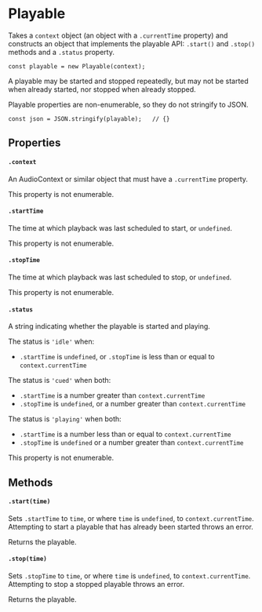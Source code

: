 

# Playable

<p>Takes a <code>context</code> object (an object with a <code>.currentTime</code> property) and
constructs an object that implements the playable API: <code>.start()</code> and <code>.stop()</code>
methods and a <code>.status</code> property.</p>
<pre><code class="language-js"><span class="token keyword">const</span> playable <span class="token operator">=</span> <span class="token keyword">new</span> <span class="token class-name">Playable</span><span class="token punctuation">(</span>context<span class="token punctuation">)</span><span class="token punctuation">;</span></code></pre>
<p>A playable may be started and stopped repeatedly, but may not be started when
already started, nor stopped when already stopped.</p>
<p>Playable properties are non-enumerable, so they do not stringify to JSON.</p>
<pre><code class="language-js"><span class="token keyword">const</span> json <span class="token operator">=</span> <span class="token constant">JSON</span><span class="token punctuation">.</span><span class="token function">stringify</span><span class="token punctuation">(</span>playable<span class="token punctuation">)</span><span class="token punctuation">;</span>   <span class="token comment">// {}</span></code></pre>












## Properties


#### `.context`

<p>An AudioContext or similar object that must have a <code>.currentTime</code> property.</p>
<p>This property is not enumerable.</p>





#### `.startTime`

<p>The time at which playback was last scheduled to start, or <code>undefined</code>.</p>
<p>This property is not enumerable.</p>





#### `.stopTime`

<p>The time at which playback was last scheduled to stop, or <code>undefined</code>.</p>
<p>This property is not enumerable.</p>





#### `.status`

<p>A string indicating whether the playable is started and playing.</p>
<p>The status is <code>&#39;idle&#39;</code> when:</p>
<ul>
<li><code>.startTime</code> is <code>undefined</code>, or <code>.stopTime</code> is less than or equal to
<code>context.currentTime</code></li>
</ul>
<p>The status is <code>&#39;cued&#39;</code> when both:</p>
<ul>
<li><code>.startTime</code> is a number greater than <code>context.currentTime</code></li>
<li><code>.stopTime</code> is <code>undefined</code>, or a number greater than <code>context.currentTime</code></li>
</ul>
<p>The status is <code>&#39;playing&#39;</code> when both:</p>
<ul>
<li><code>.startTime</code> is a number less than or equal to <code>context.currentTime</code></li>
<li><code>.stopTime</code> is <code>undefined</code> or a number greater than <code>context.currentTime</code></li>
</ul>
<p>This property is not enumerable.</p>






## Methods


#### `.start(time)`

<p>Sets <code>.startTime</code> to <code>time</code>, or where <code>time</code> is <code>undefined</code>, to
<code>context.currentTime</code>. Attempting to start a playable that has already been
started throws an error.</p>
<p>Returns the playable.</p>





#### `.stop(time)`

<p>Sets <code>.stopTime</code> to <code>time</code>, or where <code>time</code> is <code>undefined</code>, to
<code>context.currentTime</code>. Attempting to stop a stopped playable throws an
error.</p>
<p>Returns the playable.</p>
















